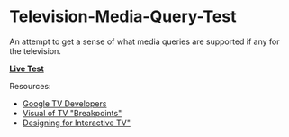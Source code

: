 Television-Media-Query-Test
===========================

An attempt to get a sense of what media queries are supported if any for the television.

<strong><a href="http://aetherpoint.com/tv/">Live Test</a></strong>


Resources:

<ul>
<li><a href="https://developers.google.com/tv/web/docs/design_for_tv">Google TV Developers</a></li>
<li><a href="http://en.wikipedia.org/wiki/File:Vector_Video_Standards4.svg">Visual of TV "Breakpoints"</a></li>
<li><a href="http://www.mhp.org/docs/itv-design_v1.pdf">Designing for Interactive TV"</a></li>
</ul>